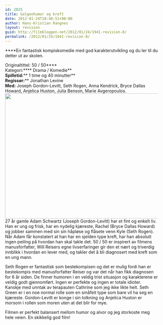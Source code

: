 ```yaml
---
id: 2025
title: Galgenhumor og kreft
date: 2012-01-24T18:40:51+00:00
author: Hans-Kristian Rangnes
layout: revision
guid: http://filmbloggen.net/2012/01/24/1941-revision-8/
permalink: /2012/01/24/1941-revision-8/
---
```

****En fantastisk kompiskomedie med god karakterutvikling og du ler til du detter ut av skolen.<!--more--></p> 

Originaltittel: </strong></strong>50 / 50****  
Kategori:**** Drama / Komedie**  
**Spilletid:**** 1 time og 40 minutter**  
**Regissør:**** Jonathan Levine  
**Med:** Joseph Gordon-Levitt, Seth Rogen, Anna Kendrick, Bryce Dallas Howard, Anjelica Huston, Julia Benson, Marie Avgeropoulos.  
<a href="http://filmbloggen.net/?attachment_id=1942" rel="attachment wp-att-1942"><img class="alignnone size-large wp-image-1942" src="http://filmbloggen.net/wp-content/uploads//2012/01/50.50-620x412.jpg" alt="" width="620" height="412" /></a>  
27 år gamle Adam Schwartz (Joseph Gordon-Levitt) har et fint og enkelt liv. Han er ung og frisk, har en nydelig kjæreste, Rachel (Bryce Dallas Howard) og jobber sammen med sin sin håpløse og flåsete venn Kyle (Seth Rogen). Når Adam får konstatert at han har en sjelden type kreft, har han absolutt ingen peiling på hvordan han skal takle det. 50 / 50 er inspirert av filmens manusforfatter, Will Reisers egne livserfaringer gir den et nært og triverdig innblikk i hvordan en lever med, og takler det å bli diagnosert med kreft som en ung mann.

Seth Rogen er fantastisk som bestekompisen og det er mulig fordi han er bestekompis med manusforfatter Reiser og var det når han fikk diagnosen for 6 år siden. De finner humoren i en veldig trist situasjon og karakterene er veldig godt gjennomført. Ingen er perfekte og ingen er totale idioter. Kanskje med unntak av terapauten Cathrine som jeg ikke likte helt. Seth Green er i en noe normal rolle som en småfeit type som bare vil ha seg en kjæreste. Gordon-Levitt er konge i sin tolkning og Anjelica Huston er morsom i rollen som moren uten at det blir for mye.

Filmen er perfekt balansert mellom humor og alvor og jeg storkoste meg hele veien. En skikkelig god film!